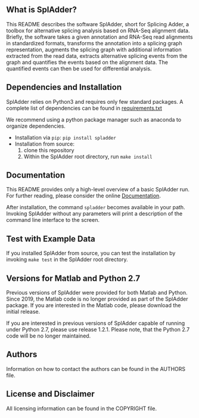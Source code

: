 What is SplAdder?
-----------------

This README describes the software SplAdder, short for Splicing Adder, a toolbox
for alternative splicing analysis based on RNA-Seq alignment data. Briefly, the
software takes a given annotation and RNA-Seq read alignments in standardized
formats, transforms the annotation into a splicing graph representation,
augments the splicing graph with additional information extracted from the read data,
extracts alternative splicing events from the graph and quantifies the events
based on the alignment data. The quantified events can then be used for
differential analysis.

Dependencies and Installation
------------------------------------

SplAdder relies on Python3 and requires only few standard packages. A complete list of dependencies can be found in [requirements.txt](requirements.txt)

We recommend using a python package manager such as anaconda to organize dependencies.

* Installation via `pip`: `pip install spladder`
* Installation from source:
   1. clone this repository
   2. Within the SplAdder root directory, run `make install`

Documentation
-------------

This README provides only a high-level overview of a basic SplAdder run. For further
reading, please consider the online [Documentation](https://spladder.readthedocs.io).

After installation, the command `spladder` becomes available in your path.
Invoking SplAdder without any parameters will print a description of the
command line interface to the screen.

Test with Example Data
---------------------------

If you installed SplAdder from source, you can test the installation by invoking ```make test``` in the SplAdder root directory.

Versions for Matlab and Python 2.7
----------------------------------
Previous versions of SplAdder were provided for both Matlab and Python. Since 2019, the
Matlab code is no longer provided as part of the SplAdder package. If you are
interested in the Matlab code, please download the initial release. 

If you are interested in previous versions of SplAdder capable of running under Python 2.7, please use
release 1.2.1. Please note, that the Python 2.7 code will be no longer maintained.

Authors
-------

Information on how to contact the authors can be found in the AUTHORS file.

License and Disclaimer
----------------------

All licensing information can be found in the COPYRIGHT file.



